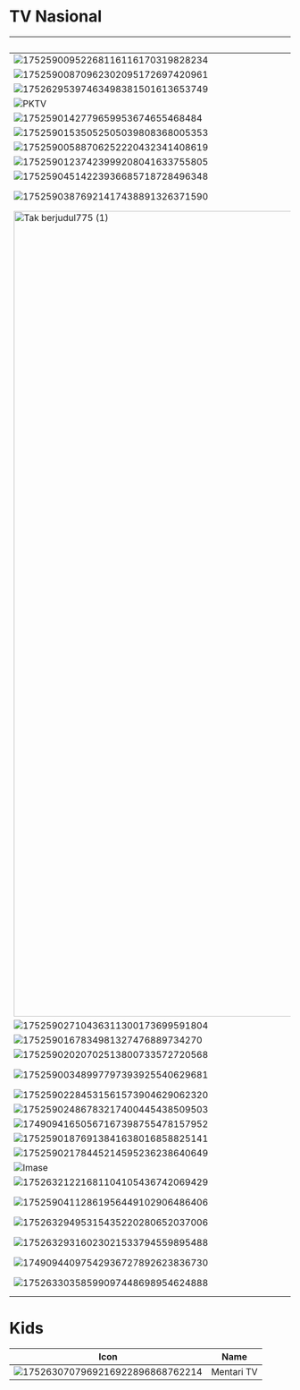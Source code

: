 # TV Nasional
Icon | Name
-- | --
![17525900952268116116170319828234](https://github.com/user-attachments/assets/62283599-9461-444b-9ae9-463cca337998) | ANTV
![17525900870962302095172697420961](https://github.com/user-attachments/assets/d164eb68-9df2-4f8b-ba79-896c65a5158a) | tvOne
![17526295397463498381501613653749](https://github.com/user-attachments/assets/df81b0b6-54a6-4c16-b8b7-e748fa022bce) | VTV
![[PKTV](https://upload.wikimedia.org/wikipedia/commons/b/b3/PKTV_New_Logo_2020.png)](https://upload.wikimedia.org/wikipedia/commons/b/b3/PKTV_New_Logo_2020.png) | PKTV
![1752590142779659953674655468484](https://github.com/user-attachments/assets/b383e04d-f086-4bd3-bcec-aa1909c340aa) | SCTV
![17525901535052505039808368005353](https://github.com/user-attachments/assets/2058d916-c0ae-4456-8931-1d5502c14ac3) | Indosiar
![17525900588706252220432341408619](https://github.com/user-attachments/assets/be91204f-8c79-4e6b-8f8e-f0d08757f296) | Trans7
![17525901237423999208041633755805](https://github.com/user-attachments/assets/0885b804-5c4e-4220-b216-e833de2fa4a2) | Trans TV
![17525904514223936685718728496348](https://github.com/user-attachments/assets/5f5000e3-f14a-435b-b165-cb3b6c88d2fc) | Sin Po TV
![17525903876921417438891326371590](https://github.com/user-attachments/assets/98aaecda-ddcc-4d4f-acaf-8cfaa45eea69) | Kompas TV
<img width="2560" height="1440" alt="Tak berjudul775 (1)" src="https://github.com/user-attachments/assets/fa3dc528-5b23-4a20-b831-b970102b63f5" /> | Morning Musume
![17525902710436311300173699591804](https://github.com/user-attachments/assets/469fd49f-023e-4a1b-a5fb-0846d7a5f7c3) | BeritaSatu
![1752590167834981327476889734270](https://github.com/user-attachments/assets/7b86cd95-87ff-4eb3-8c4a-d3212e4d21a5) | Metro TV
![17525902020702513800733572720568](https://github.com/user-attachments/assets/ec091da9-fa8a-446c-be79-ace6755a9abf) | MOJI
![17525900348997797393925540629681](https://github.com/user-attachments/assets/9232bb17-1f87-4f1b-8f39-6f4604a32ac4) | Garuda TV
![17525902284531561573904629062320](https://github.com/user-attachments/assets/d60d8f84-2cbe-4ca2-81eb-53b962f57e3c) | MDTV
![17525902486783217400445438509503](https://github.com/user-attachments/assets/f629f19b-10b2-429f-a08b-374e17de2004) | RTV
![17490941650567167398755478157952](https://github.com/user-attachments/assets/15f3bd02-3137-434e-b4d1-06d03f50b292) | TVRI
![17525901876913841638016858825141](https://github.com/user-attachments/assets/1478a3ff-57a2-418b-ace0-8b46f6d85e22) | BTV
![17525902178445214595236238640649](https://github.com/user-attachments/assets/b12a5de9-b553-4a62-8580-e5d772a7cc55) | JAKTV
![[Imase](https://store.imase-official.com/cdn/shop/files/ogp_imase.png?v=1712642872)](https://store.imase-official.com/cdn/shop/files/ogp_imase.png?v=1712642872) | Imase
![17526321221681104105436742069429](https://github.com/user-attachments/assets/f985987e-f577-403f-a3e0-28e47051975a) | DAAI TV
![17525904112861956449102906486406](https://github.com/user-attachments/assets/bf4557d6-0ead-479e-9a07-2ca29cc607f2) | Nusantara TV
![17526329495315435220280652037006](https://github.com/user-attachments/assets/da0fa41d-65ac-4358-8891-ac723b3b7ce6) | Ajwa TV
![17526329316023021533794559895488](https://github.com/user-attachments/assets/af01a0ef-6761-4dea-beb8-c2f0f1ecbb7e) | Jawa Pos TV
![17490944097542936727892623836730](https://github.com/user-attachments/assets/92e3a061-4db4-4aeb-bdf5-5089e9adc988) | JTV
![17526330358599097448698954624888](https://github.com/user-attachments/assets/88184acd-dcf1-4d16-a6e2-23d0766708e8) | Elshinta TV
# Kids
Icon | Name
-- | --
![1752630707969216922896868762214](https://github.com/user-attachments/assets/76ea4170-d124-4b96-9156-d9faae3125eb) | Mentari TV
